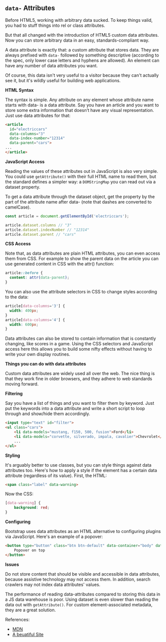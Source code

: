 
## `data-` Attributes

Before HTML5, working with arbitrary data sucked. To keep things valid, you had to stuff things into rel or class attributes.

But that all changed with the introduction of HTML5 custom data attributes. Now you can store arbitrary data in an easy, standards-compliant way.

A data attribute is exactly that: a custom attribute that stores data. They are always prefixed with `data-` followed by something descriptive (according to the spec, only lower case letters and hyphens are allowed). An element can have any number of data attributes you want.

Of course, this data isn't very useful to a visitor because they can't actually see it, but it's wildly useful for building web applications.

**HTML Syntax**

The syntax is simple. Any attribute on any element whose attribute name starts with data- is a data attribute. Say you have an article and you want to store some extra information that doesn’t have any visual representation. Just use data attributes for that:

```html
<article
  id="electriccars"
  data-columns="3"
  data-index-number="12314"
  data-parent="cars">
...
</article>
```

**JavaScript Access**

Reading the values of these attributes out in JavaScript is also very simple. You could use `getAttribute()` with their full HTML name to read them, but the standard defines a simpler way: a `DOMStringMap` you can read out via a dataset property.

To get a data attribute through the dataset object, get the property by the part of the attribute name after data- (note that dashes are converted to camelCase).

```javascript
const article = document.getElementById('electriccars');

article.dataset.columns // "3"
article.dataset.indexNumber // "12314"
article.dataset.parent // "cars"
```

**CSS Access**

Note that, as data attributes are plain HTML attributes, you can even access them from CSS. For example to show the parent data on the article you can use generated content in CSS with the attr() function:

```css
article::before {
  content: attr(data-parent);
}
```

You can also use the attribute selectors in CSS to change styles according to the data:

```css
article[data-columns='3'] {
  width: 400px;
}
article[data-columns='4'] {
  width: 600px;
}
```

Data attributes can also be stored to contain information that is constantly changing, like scores in a game. Using the CSS selectors and JavaScript access here this allows you to build some nifty effects without having to write your own display routines.

**Things you can do with data attributes**

Custom data attributes are widely used all over the web. The nice thing is that they work fine in older browsers, and they adhere to web standards moving forward.

**Filtering**

Say you have a list of things and you want to filter them by keyword. Just put the keywords into a data attribute and write a short script to loop through and show/hide them accordingly.

```html
<input type="text" id="filter">
<ul class="cars">
    <li data-models="mustang, f150, 500, fusion">Ford</li>
    <li data-models="corvette, silverado, impala, cavalier">Chevrolet</li>
    ...
</ul>
```

**Styling**

It's arguably better to use classes, but you can style things against data attributes too. Here's how to apply a style if the element has a certain data attribute (regardless of its value). First, the HTML:

```html
<span class="label" data-warning>
```

Now the CSS:

```css
[data-warning] {
    background: red;
}
```

**Configuring**

Bootstrap uses data attributes as an HTML alternative to configuring plugins via JavaScript. Here's an example of a popover:

```html
<button type="button" class="btn btn-default" data-container="body" data-toggle="popover" data-placement="top" data-content="Vivamus sagittis lacus vel augue laoreet rutrum faucibus.">
    Popover on top
</button>
```

**Issues**

Do not store content that should be visible and accessible in data attributes, because assistive technology may not access them. In addition, search crawlers may not index data attributes' values.

The performance of reading data-attributes compared to storing this data in a JS data warehouse is poor. Using dataset is even slower than reading the data out with `getAttribute()`. For custom element-associated metadata, they are a great solution.

References:

* [MDN](https://developer.mozilla.org/en-US/docs/Web/Guide/HTML/Using_data_attributes)
* [A beuatiful Site](https://www.abeautifulsite.net/working-with-html5-data-attributes)
